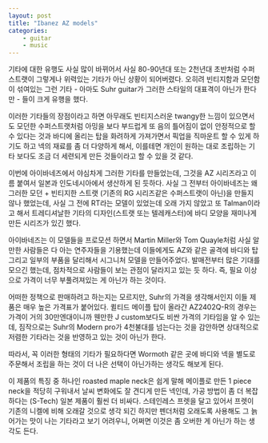```yaml
---
layout: post
title: "Ibanez AZ models"
categories:
    - guitar
    - music
---
```


기타에 대한 유행도 사실 많이 바뀌어서 사실 80-90년대 또는 2천년대 초반처럼 수퍼스트랫이 그렇게나 위력있는 기타가 아닌 상황이 되어버렸다. 오히려 빈티지함과 모던함이 섞여있는 그런 기타 - 아마도 Suhr guitar가 그러한 스타일의 대표격이 아닌가 한다만 - 들이 크게 유행을 했다.

이러한 기타들의 장점이라고 하면 아무래도 빈티지스러운 twangy한 느낌이 있으면서도 모던한 수퍼스트랫처럼 아밍을 보다 부드럽게 또 음의 틀어짐이 없이 안정적으로 할 수 있다는 것과 바디에 올리는 탑을 화려하게 가져가면서 픽업을 직마운트 할 수 있게 하기도 하고 넥의 재료를 좀 더 다양하게 해서, 이를테면 개인이 원하는 대로 조립하는 기타 보다도 조금 더 세련되게 만든 것들이라고 할 수 있을 것 같다. 

이번에 아이바네즈에서 야심차게 그러한 기타를 만들었는데, 그것을 AZ 시리즈라고 이름 붙여서 일본과 인도네시아에서 생산하게 된 듯하다. 사실 그 전부터 아이바네즈는 왜 그러한 모던 + 빈티지한 스트랫 (기존의 RG 시리즈같은 수퍼스트랫이 아닌)을 만들지 않나 했었는데, 사실 그 전에 RT라는 모델이 있었는데 오래 가지 않았고 또 Talman이라고 해서 트레디셔날한 기타의 디자인(스트랫 또는 텔레캐스터)에 바디 모양을 재미나게 만든 시리즈가 있긴 했다. 

아이바네즈는 이 모델들을 프로모션 하면서 Martin Miller와 Tom Quayle처럼 사실 알만한 사람들은 다 아는 연주자들을 기용했는데 이들에게도 AZ와 같은 골격에 바디와 탑 그리고 일부의 부품을 달리해서 시그니처 모델을 만들어주었다. 발매전부터 많은 기대를 모으긴 했는데, 점차적으로 사람들이 보는 관점이 달라지고 있는 듯 하다. 즉, 필요 이상으로 가격이 너무 부풀려져있는 게 아닌가 하는 것이다.

어떠한 정책으로 판매하려고 하는지는 모르지만, Suhr의 가격을 생각해서인지 이들 제품은 매우 높은 가격표가 붙어있다. 퀼티드 메이플 탑이 올라간 AZ2402Q-R의 경우는 가격이 거의 30만엔대이니까 웬만한 J custom보다도 비싼 가격의 기타임을 알 수 있는데, 짐작으로는 Suhr의 Modern pro가 4천불대를 넘는다는 것을 감안하면 상대적으로 저렴한 기타라는 것을 반영하고 있는 것이 아닌가 한다.

따라서, 꼭 이러한 형태의 기타가 필요하다면 Wormoth 같은 곳에 바디와 넥을 별도로 주문해서 조립을 하는 것이 더 나은 선택이 아닌가하는 생각도 해보게 된다.

이 제품의 특징 중 하나인 roasted maple neck은 쉽게 말해 메이플로 만든 1 piece neck을 적당히 구워내서 날씨 변화에도 잘 견디게 만든 넥인데, 가공 방법이 좀 더 복잡하다는 (S-Tech) 일본 제품이 훨씬 더 비싸다. 스테인레스 프렛을 달고 있어서 프렛이 기존의 니켈에 비해 오래갈 것으로 생각 되긴 하지만 펜더처럼 오래도록 사용해도 그 늙어가는 맛이 나는 기타라고 보기 어려우니, 어쩌면 이것은 좀 오버한 게 아닌가 하는 생각도 든다.
